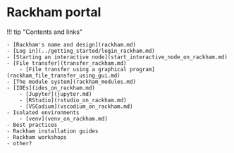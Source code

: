 # Rackham portal

!!! tip "Contents and links"

    - [Rackham's name and design](rackham.md)
    - [Log in](../getting_started/login_rackham.md)
    - [Starting an interactive node](start_interactive_node_on_rackham.md)
    - [File transfer](transfer_rackham.md)
        - [File transfer using a graphical program](rackham_file_transfer_using_gui.md)
    - [The module system](rackham_modules.md)
    - [IDEs](ides_on_rackham.md)
        - [Jupyter](jupyter.md)
        - [RStudio](rstudio_on_rackham.md)
        - [VSCodium](vscodium_on_rackham.md)
    - Isolated environments
        - [venv](venv_on_rackham.md)
    - Best practices
    - Rackham installation guides
    - Rackham workshops
    - other?
